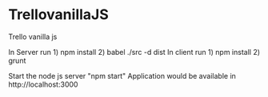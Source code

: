 # TrellovanillaJS
Trello vanilla js 

In Server run 1) npm install 2) babel ./src -d dist
In client run 1) npm install 2) grunt

Start the node js server "npm start"
Application would be available in http://localhost:3000
